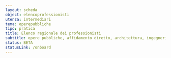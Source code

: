```yaml
---
layout: scheda
object: elencoprofessionisti
utenza: intermediari
tema: operepubbliche
tipo: pratica
title: Elenco regionale dei professionisti
subtitle: opere pubbliche, affidamento diretto, architettura, ingegneria
status: BETA
statusLink: /onboard
---
```

